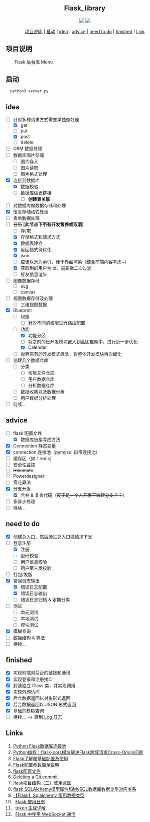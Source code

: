 <div align="center">

## Flask_library

![](https://img.shields.io/badge/Language-Python-green)
[![](https://img.shields.io/bitbucket/issues-raw/Langery/Flask_library)](https://github.com/Langery/Flask_library/issues)

</div>

<div align="center">

[项目说明](#xiang) | [启动](#start) | [idea](#idea) | [advice](#advice) | [need to do](#todo) | [finished](#finished) | [Link](#links)

</div>

## <a id="xiang">项目说明</a>

&emsp;&emsp;Flask 后台库 Menu

## <a id="start">启动</a>

``` python
  python3 server.py
```

## <a id="idea">idea</a>

- [ ] 针对多种请求方式需要单独做处理
  - [x] get
  - [ ] put
  - [x] post
  - [ ] delete
- [ ] ORM 数据处理
- [ ] 数据库图片存储
  - [ ] 图片存入
  - [ ] 图片读取
  - [ ] 图片格式处理
- [x] 连接到数据库
  - [x] 数据校验
  - [ ] 数据库做表链接
    - [ ] **创建表关联**
- [ ] 对数据库做数据存储和处理
 - [x] 信息存储格式处理
- [ ] 表单数据处理
- [ ] ~~日历~~ **[此节点下所有开发暂停或取消]**
  - [ ] 存/取
  - [x] 存储格式和请求方式
  - [x] 数据表建立
  - [x] 返回格式待优化
   - [x] json
   - [ ] 应该以天为索引，便于界面渲染（结合前端内容考虑~）
  - [x] 获取到的用户为 id，需要做二次过滤
  - [ ] 好友信息渲染
- [ ] 图像数据存储
  - [ ] svg
  - [ ] canvas
- [ ] 视图数据存储及处理
  - [ ] 三维视图数据
- [x] Blueprint
  - [ ] 权限
    - [ ] 针对不同的权限进行路由配置
  - [ ] 功能
    - [x] 功能分区
    - [ ] 将之前的已开发模块嵌入到蓝图框架中，进行近一步优化
    - [x] Calendar
  - [ ] 抛弃原有的开发模式概念，将整体开发模块再次细化
- [ ] 创建几个数据仓库
  - [ ] 分类
    - [ ] 垃圾文件仓库
    - [ ] 用户数据仓库
    - [ ] 分析数据仓库
  - [ ] 数据收集以及数据分析
  - [ ] 用户数据分析处理
- [ ] 待续...

## <a id="advice">advice</a>

- [ ] flask 配置文件
  - [x] 数据库链接写成方法
- [x] Connection 静态变量
- [X] connection 连接池（pymysql 自带连接池）
- [ ] 缓存区（如：redis）
- [ ] 安全性监控
- [ ] ~~Hibemate~~
- [ ] Powerdesigner
- [ ] 雪花算法
- [x] 分支开发
  - [x] 合并 & 复查代码（~~反正是一个人开发干嘛建分支？？~~）
- [ ] 多异步处理
- [ ] 待续...

## <a id="todo">need to do</a>

- [x] 创建总入口，然后通过总入口做请求下发
- [ ] 登录注册
  - [x] 注册
  - [ ] 密码校验
  - [ ] 用户信息校验
  - [ ] 用户第三发校验
- [ ] 打包/发版
- [x] 错误日志输出
  - [x] 错误日志配置
  - [x] 错误日志输出
  - [ ] 错误日志归档 & 定期分类
- [ ] 测试
  - [ ] 单元测试
  - [ ] 本地测试
  - [ ] 模块测试
- [x] 模糊查询
- [ ] 数据结构 & 算法
- [ ] 待续...

## <a id="finished">finished</a>

- [x] 实现前端对后台的链接和通讯
- [x] 实现登录和注册接口
- [x] 封装独立 Class 类，并实现调用
- [x] 实现外网访问
- [x] 后台数据返回以对象形式返回
- [x] 后台数据返回以 JSON 形式返回
- [x] 基础的模糊查询
- [ ] 待续... --> 转到 [Log 日志](https://github.com/Langery/Flask_library/tree/master/doc/log)

## <a id="links">Links</a>

1. [Python Flask数据库连接池](https://www.cnblogs.com/supery007/p/8206442.html)
2. [Python编程：flask-cors模块解决Flask跨域请求Cross-Origin问题](https://blog.csdn.net/mouday/article/details/85219076)
3. [Flask了解和基础配置及使用](https://www.jianshu.com/p/997e68df40e3)
4. [Flask配置参数简单说明](https://blog.csdn.net/qq_42517220/article/details/88687341)
5. [flask配置文件](https://www.jianshu.com/p/6b9a77f1c0cf)
6. [Deleting a Git commit](https://www.jianshu.com/p/073acdc79c7b)
7. [flask项目结构（三）使用蓝图](https://www.cnblogs.com/jackadam/p/8684148.html)
8. [flask SQLAlchemy模型属性和MySQL数据库数据类型对应关系](https://www.jianshu.com/p/0b23e197e7e0)
9. [【Flask】Sqlalchemy 常用数据类型](https://www.cnblogs.com/chen0427/p/8627587.html)
10. &ensp;[Flask 使用日志](https://www.cnblogs.com/klvchen/p/13754834.html)
11. &ensp;[token 生成详解](https://blog.csdn.net/m0_56477185/article/details/124616865)
12. &ensp;[Flask 中使用 WebSocket 通信](https://blog.csdn.net/WonderThink/article/details/128112042)